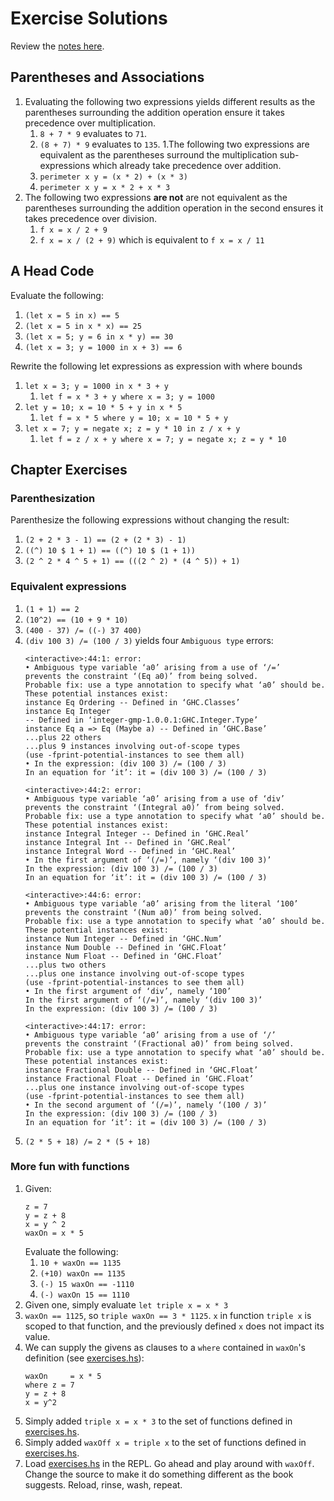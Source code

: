 # Exercise Solutions

Review the [notes here](../README.md).

## Parentheses and Associations

1. Evaluating the following two expressions yields different results as the parentheses surrounding the addition operation ensure it takes precedence over multiplication.
    1. `8 + 7 * 9` evaluates to `71`.
    1. `(8 + 7) * 9` evaluates to `135`.
1.The following two expressions are equivalent as the parentheses surround the multiplication sub-expressions which already take precedence over addition.
    1. `perimeter x y = (x * 2) + (x * 3)`
    1. `perimeter x y = x * 2 + x * 3`
1. The following two expressions **are not** are not equivalent as the parentheses surrounding the addition operation in the second ensures it takes precedence over division.
    1. `f x = x / 2 + 9`
    1. `f x = x / (2 + 9)` which is equivalent to `f x = x / 11`

## A Head Code

Evaluate the following:

1. `(let x = 5 in x) == 5`
1. `(let x = 5 in x * x) == 25`
1. `(let x = 5; y = 6 in x * y) == 30`
1. `(let x = 3; y = 1000 in x + 3) == 6`

Rewrite the following let expressions as expression with where bounds

1. `let x = 3; y = 1000 in x * 3 + y`
    1. `let f = x * 3 + y where x = 3; y = 1000`
1. `let y = 10; x = 10 * 5 + y in x * 5`
    1. `let f = x * 5 where y = 10; x = 10 * 5 + y`
1. `let x = 7; y = negate x; z = y * 10 in z / x + y`
    1. `let f = z / x + y where x = 7; y = negate x; z = y * 10`

## Chapter Exercises

### Parenthesization

Parenthesize the following expressions without changing the result:

1. `(2 + 2 * 3 - 1) == (2 + (2 * 3) - 1)`
1. `((^) 10 $ 1 + 1) == ((^) 10 $ (1 + 1))`
1. `(2 ^ 2 * 4 ^ 5 + 1) == (((2 ^ 2) * (4 ^ 5)) + 1)`

### Equivalent expressions

1. `(1 + 1) == 2`
1. `(10^2) == (10 + 9 * 10)`
1. `(400 - 37) /= ((-) 37 400)`
1. `(div 100 3) /= (100 / 3)` yields four `Ambiguous type` errors:
    ```
    <interactive>:44:1: error:
    • Ambiguous type variable ‘a0’ arising from a use of ‘/=’
    prevents the constraint ‘(Eq a0)’ from being solved.
    Probable fix: use a type annotation to specify what ‘a0’ should be.
    These potential instances exist:
    instance Eq Ordering -- Defined in ‘GHC.Classes’
    instance Eq Integer
    -- Defined in ‘integer-gmp-1.0.0.1:GHC.Integer.Type’
    instance Eq a => Eq (Maybe a) -- Defined in ‘GHC.Base’
    ...plus 22 others
    ...plus 9 instances involving out-of-scope types
    (use -fprint-potential-instances to see them all)
    • In the expression: (div 100 3) /= (100 / 3)
    In an equation for ‘it’: it = (div 100 3) /= (100 / 3)

    <interactive>:44:2: error:
    • Ambiguous type variable ‘a0’ arising from a use of ‘div’
    prevents the constraint ‘(Integral a0)’ from being solved.
    Probable fix: use a type annotation to specify what ‘a0’ should be.
    These potential instances exist:
    instance Integral Integer -- Defined in ‘GHC.Real’
    instance Integral Int -- Defined in ‘GHC.Real’
    instance Integral Word -- Defined in ‘GHC.Real’
    • In the first argument of ‘(/=)’, namely ‘(div 100 3)’
    In the expression: (div 100 3) /= (100 / 3)
    In an equation for ‘it’: it = (div 100 3) /= (100 / 3)

    <interactive>:44:6: error:
    • Ambiguous type variable ‘a0’ arising from the literal ‘100’
    prevents the constraint ‘(Num a0)’ from being solved.
    Probable fix: use a type annotation to specify what ‘a0’ should be.
    These potential instances exist:
    instance Num Integer -- Defined in ‘GHC.Num’
    instance Num Double -- Defined in ‘GHC.Float’
    instance Num Float -- Defined in ‘GHC.Float’
    ...plus two others
    ...plus one instance involving out-of-scope types
    (use -fprint-potential-instances to see them all)
    • In the first argument of ‘div’, namely ‘100’
    In the first argument of ‘(/=)’, namely ‘(div 100 3)’
    In the expression: (div 100 3) /= (100 / 3)

    <interactive>:44:17: error:
    • Ambiguous type variable ‘a0’ arising from a use of ‘/’
    prevents the constraint ‘(Fractional a0)’ from being solved.
    Probable fix: use a type annotation to specify what ‘a0’ should be.
    These potential instances exist:
    instance Fractional Double -- Defined in ‘GHC.Float’
    instance Fractional Float -- Defined in ‘GHC.Float’
    ...plus one instance involving out-of-scope types
    (use -fprint-potential-instances to see them all)
    • In the second argument of ‘(/=)’, namely ‘(100 / 3)’
    In the expression: (div 100 3) /= (100 / 3)
    In an equation for ‘it’: it = (div 100 3) /= (100 / 3)
    ```
1. `(2 * 5 + 18) /= 2 * (5 + 18)`

### More fun with functions

1. Given:
    ```
    z = 7
    y = z + 8
    x = y ^ 2
    waxOn = x * 5
    ```
    Evaluate the following:
    1. `10 + waxOn == 1135`
    1. `(+10) waxOn == 1135`
    1. `(-) 15 waxOn == -1110`
    1. `(-) waxOn 15 == 1110`
1. Given one, simply evaluate `let triple x = x * 3`
1. `waxOn == 1125`, so `triple waxOn == 3 * 1125`. `x` in function `triple x` is scoped to that function, and the previously defined `x` does not impact its value.
1. We can supply the givens as clauses to a `where` contained in `waxOn`'s definition (see [exercises.hs](exercises.hs)):
    ```
    waxOn     = x * 5
    where z = 7
    y = z + 8
    x = y^2
    ```
1. Simply added `triple x = x * 3` to the set of functions defined in [exercises.hs](exercises.hs).
1. Simply added `waxOff x = triple x` to the set of functions defined in [exercises.hs](exercises.hs).
1. Load [exercises.hs](exercises.hs) in the REPL. Go ahead and play around with `waxOff`. Change the source to make it do something different as the book suggests. Reload, rinse, wash, repeat.
